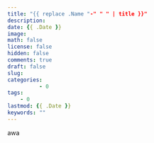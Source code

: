 ```yaml
---
title: "{{ replace .Name "-" " " | title }}"
description: 
date: {{ .Date }}
image: 
math: false
license: false
hidden: false
comments: true
draft: false
slug:
categories:
          - 0
tags:
    - 0
lastmod: {{ .Date }}
keywords: ""
---
```


awa